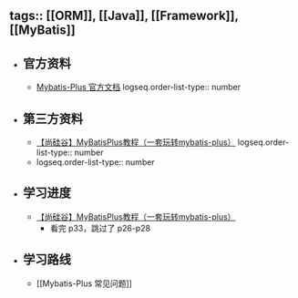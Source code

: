 tags:: [[ORM]], [[Java]], [[Framework]], [[MyBatis]] 
---

- ## 官方资料
	- [Mybatis-Plus 官方文档](https://baomidou.com/introduce/)
	  logseq.order-list-type:: number
- ## 第三方资料
	- [【尚硅谷】MyBatisPlus教程（一套玩转mybatis-plus）](https://www.bilibili.com/video/BV12R4y157Be?vd_source=f1fbb083ddef12dcff3388779faac201&p=12)
	  logseq.order-list-type:: number
	- logseq.order-list-type:: number
- ## 学习进度
	- [【尚硅谷】MyBatisPlus教程（一套玩转mybatis-plus）](https://www.bilibili.com/video/BV12R4y157Be?vd_source=f1fbb083ddef12dcff3388779faac201&p=12)
		- 看完 p33，跳过了 p26-p28
- ## 学习路线
	- [[Mybatis-Plus 常见问题]]